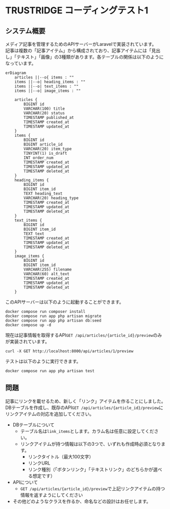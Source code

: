 # TRUSTRIDGE コーディングテスト1

## システム概要
メディア記事を管理するためのAPIサーバーがLaravelで実装されています。  
記事は複数の「記事アイテム」から構成されており、記事アイテムには「見出し」「テキスト」「画像」の3種類があります。各テーブルの関係は以下のようになっています。
```mermaid
erDiagram
    articles ||--o{ items : ""
    items ||--o| heading_items : ""
    items ||--o| text_items : ""
    items ||--o| image_items : ""

    articles {
        BIGINT id
        VARCHAR(100) title
        VARCHAR(20) status
        TIMESTAMP published_at
        TIMESTAMP created_at
        TIMESTAMP updated_at
    }
    items {
        BIGINT id
        BIGINT article_id
        VARCHAR(20) item_type
        TINYINT(1) is_draft
        INT order_num
        TIMESTAMP created_at
        TIMESTAMP updated_at
        TIMESTAMP deleted_at
    }
    heading_items {
        BIGINT id
        BIGINT item_id
        TEXT heading_text
        VARCHAR(20) heading_type
        TIMESTAMP created_at
        TIMESTAMP updated_at
        TIMESTAMP deleted_at
    }
    text_items {
        BIGINT id
        BIGINT item_id
        TEXT text
        TIMESTAMP created_at
        TIMESTAMP updated_at
        TIMESTAMP deleted_at
    }
    image_items {
        BIGINT id
        BIGINT item_id
        VARCHAR(255) filename
        VARCHAR(60) alt_text
        TIMESTAMP created_at
        TIMESTAMP updated_at
        TIMESTAMP deleted_at
    }
```

このAPIサーバーは以下のように起動することができます。
```shell
docker compose run composer install
docker compose run app php artisan migrate
docker compose run app php artisan db:seed
docker compose up -d
```

現在は記事情報を取得するAPI`GET /api/articles/{article_id}/preview`のみが実装されています。
```shell
curl -X GET http://localhost:8000/api/articles/1/preview
```

テストは以下のように実行できます。
```shell
docker compose run app php artisan test
```

## 問題
記事にリンクを載せるため、新しく「リンク」アイテムを作ることにしました。  
DBテーブルを作成し、既存のAPI`GET /api/articles/{article_id}/preview`にリンクアイテムの対応を追加してください。

- DBテーブルについて
  - テーブル名は`link_items`とします。カラム名は任意に設定してください。
  - リンクアイテムが持つ情報は以下の3つで、いずれも作成時必須となります。
    - リンクタイトル（最大100文字）
    - リンクURL
    - リンク種別（「ボタンリンク」「テキストリンク」のどちらかが選べる想定です）
- APIについて
  - `GET /api/articles/{article_id}/preview`で上記リンクアイテムの持つ情報を返すようにしてください
- その他どのようなクラスを作るか、命名などの設計はお任せします。
